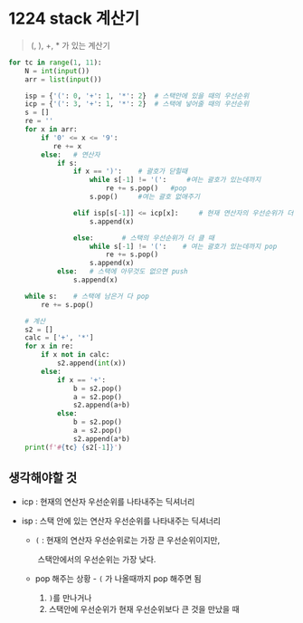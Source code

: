 # 1224 stack 계산기

> (, ), +, * 가 있는 계산기

```python
for tc in range(1, 11):
    N = int(input())
    arr = list(input())

    isp = {'(': 0, '+': 1, '*': 2}  # 스택안에 있을 때의 우선순위
    icp = {'(': 3, '+': 1, '*': 2}  # 스택에 넣어줄 때의 우선순위
    s = []
    re = ''
    for x in arr:
        if '0' <= x <= '9':
           re += x
        else:   # 연산자
            if s:
                if x == ')':    # 괄호가 닫힐때
                    while s[-1] != '(':     #여는 괄호가 있는데까지
                        re += s.pop()   #pop
                    s.pop()     #여는 괄호 없애주기

                elif isp[s[-1]] <= icp[x]:     # 현재 연산자의 우선순위가 더 클때 push
                    s.append(x)

                else:       # 스택의 우선순위가 더 클 때
                    while s[-1] != '(':    # 여는 괄호가 있는데까지 pop
                        re += s.pop()
                    s.append(x)
            else:	# 스택에 아무것도 없으면 push
                s.append(x)

    while s:	# 스택에 남은거 다 pop
        re += s.pop()

    # 계산
    s2 = []
    calc = ['+', '*']
    for x in re:
        if x not in calc:
            s2.append(int(x))
        else:
            if x == '+':
                b = s2.pop()
                a = s2.pop()
                s2.append(a+b)
            else:
                b = s2.pop()
                a = s2.pop()
                s2.append(a*b)
    print(f'#{tc} {s2[-1]}')
```



## 생각해야할 것



* icp : 현재의 연산자 우선순위를 나타내주는 딕셔너리

* isp : 스택 안에 있는 연산자 우선순위를 나타내주는 딕셔너리

  * `(` : 현재의 연산자 우선순위로는 가장 큰 우선순위이지만,

    ​		스택안에서의 우선순위는 가장 낮다.

  * pop 해주는 상황 - `(` 가 나올때까지 pop 해주면 됨

    1.  `)`를 만나거나 
    2. 스택안에 우선순위가 현재 우선순위보다 큰 것을 만났을 때

    
